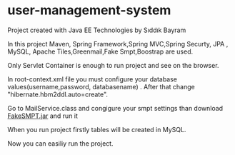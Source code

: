 # user-management-system

Project created with Java EE Technologies by Sıddık Bayram

In this project Maven, Spring Framework,Spring MVC,Spring Securty, JPA , MySQL, Apache Tiles,Greenmail,Fake Smpt,Boostrap are used.

Only Servlet Container is enough to run project and see on the browser. 

In root-context.xml file you must configure your database values(username,password, databasename) . After that change "hibernate.hbm2ddl.auto=create".

Go to MailService.class and congigure your smpt settings than download  <a href="http://nilhcem.com/FakeSMTP/download.html">FakeSMPT.jar</a> and run it

When you run project firstly tables will be created in MySQL.

Now you can easiliy run the project.

